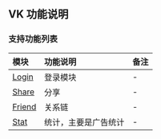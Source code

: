 ## VK 功能说明

### 支持功能列表

| 模块 | 功能说明 | 备注 |
| :-- | :------- | :--- |
| [Login](Facebook/login.md) | 登录模块 | - |
| [Share](Facebook/share.md) | 分享 | - |
| [Friend](Facebook/friend.md) | 关系链 | - |
| [Stat](Facebook/stat.md) | 统计，主要是广告统计 | - |
